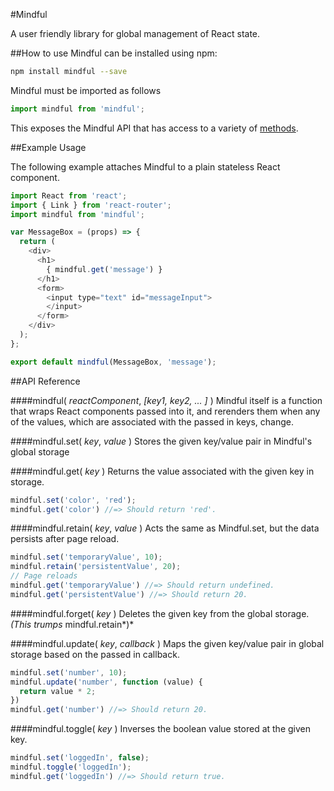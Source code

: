 #Mindful

A user friendly library for global management of React state.

##How to use
Mindful can be installed using npm:
```bash
npm install mindful --save
```

Mindful must be imported as follows
```js
import mindful from 'mindful';
```
This exposes the Mindful API that has access to a variety of [methods](https://github.com/ZolayvarE/mindful#api).



##Example Usage

The following example attaches Mindful to a plain stateless React component.
```js
import React from 'react';
import { Link } from 'react-router';
import mindful from 'mindful';

var MessageBox = (props) => {
  return (
    <div>
      <h1>
        { mindful.get('message') }
      </h1>
      <form>
        <input type="text" id="messageInput">
        </input>
      </form>
    </div>
  );
};

export default mindful(MessageBox, 'message');

```


##API Reference

####mindful( *reactComponent*, *[key1, key2, ... ]* )
Mindful itself is a function that wraps React components passed into it, and rerenders them when any of the values, which are associated with the passed in keys, change.


####mindful.set( *key*, *value* ) 
Stores the given key/value pair in Mindful's global storage

####mindful.get( *key* ) 
Returns the value associated with the given key in storage.

```js
mindful.set('color', 'red');
mindful.get('color') //=> Should return 'red'.
```


####mindful.retain( *key*, *value* )
Acts the same as Mindful.set, but the data persists after page reload.

```js
mindful.set('temporaryValue', 10);
mindful.retain('persistentValue', 20);
// Page reloads
mindful.get('temporaryValue') //=> Should return undefined.
mindful.get('persistentValue') //=> Should return 20.
```


####mindful.forget( *key* )
Deletes the given key from the global storage. *(This trumps* mindful.retain*)*


####mindful.update( *key*, *callback* )
Maps the given key/value pair in global storage based on the passed in callback.

```js
mindful.set('number', 10);
mindful.update('number', function (value) {
  return value * 2;
})
mindful.get('number') //=> Should return 20.
```


####mindful.toggle( *key* )
Inverses the boolean value stored at the given key.
```js
mindful.set('loggedIn', false);
mindful.toggle('loggedIn');
mindful.get('loggedIn') //=> Should return true.
```
